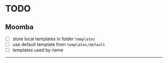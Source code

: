 # TODO

## Moomba

- [ ] store local templates in folder `templates`
- [ ] use default template from `templates/default`
- [ ] templates used by name

---

